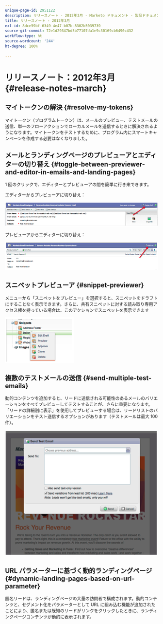 ```yaml
---
unique-page-id: 2951122
description: リリースノート - 2012年3月 - Marketo ドキュメント - 製品ドキュメント
title: リリースノート - 2012年3月
exl-id: 8dce59bf-6349-4e47-b07b-8302b5039739
source-git-commit: 72e1d29347bd5b77107da1e9c30169cb6490c432
workflow-type: ht
source-wordcount: '244'
ht-degree: 100%

---
```


# リリースノート：2012年3月 {#release-notes-march}

## マイトークンの解決 {#resolve-my-tokens}

マイトークン（プログラムトークン）は、メールのプレビュー、テストメールの送信、単一のフローアクションでローカルメールを送信するときに解決されるようになります。マイトークンをテストするために、プログラム内にスマートキャンペーンを作成する必要はなくなりました。

## メールとランディングページのプレビューアとエディターの切り替え {#toggle-between-previewer-and-editor-in-emails-and-landing-pages}

1 回のクリックで、エディターとプレビューアの間を簡単に行き来できます。

エディターからプレビューアに切り替え：

![](assets/image2014-9-23-10-3a0-3a13.png)

プレビューアからエディターに切り替え：

![](assets/image2014-9-23-10-3a0-3a25.png)

## スニペットプレビューア {#snippet-previewer}

メニューから「スニペットをプレビュー」を選択すると、スニペットをドラフトにすることなく表示できます。さらに、共有スニペットに対する読み取り専用アクセス権を持っている場合は、このアクションでスニペットを表示できます

![](assets/image2014-9-23-10-3a0-3a37.png)

## 複数のテストメールの送信 {#send-multiple-test-emails}

動的コンテンツを追加すると、リードに送信される可能性のあるメールのバリエーションをすべてプレビューしてテストすることが、さらに重要になります。「リードの詳細別に表示」を使用してプレビューする場合は、リードリストのバリエーションをテスト送信するオプションがあります（テストメールは最大 100 件）。

![](assets/image2014-9-23-10-3a0-3a50.png)

## URL パラメーターに基づく動的ランディングページ {#dynamic-landing-pages-based-on-url-parameter}

匿名リードは、ランディングページの大量の訪問者で構成されます。動的コンテンツと、セグメント化をパラメーターとして URL に組み込む機能が追加されたことにより、匿名または既知のリードがリンクをクリックしたときに、ランディングページコンテンツが動的に表示されます。

